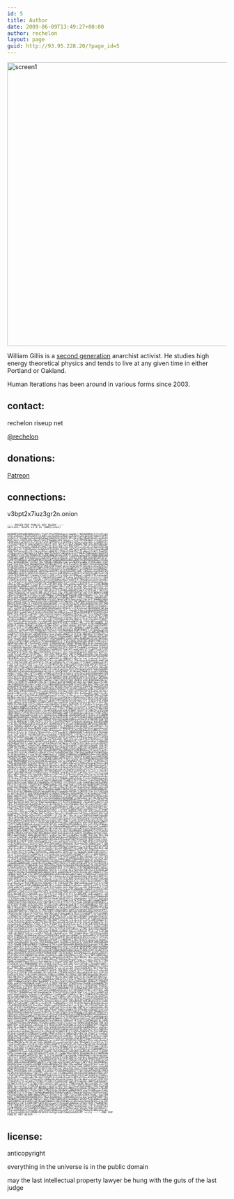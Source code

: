 ```yaml
---
id: 5
title: Author
date: 2009-06-09T13:49:27+00:00
author: rechelon
layout: page
guid: http://93.95.228.20/?page_id=5
---
```

<img class="alignnone size-full wp-image-1839" src="http://humaniterations.net/wp-content/uploads/2009/06/screen1.png" alt="screen1" width="650" />

William Gillis is a [second generation](http://humaniterations.net/2013/11/08/ted-w-gillis-1931-2013/) anarchist activist. He studies high energy theoretical physics and tends to live at any given time in either Portland or Oakland.

Human Iterations has been around in various forms since 2003.

## contact:

rechelon riseup net

[@rechelon](https://twitter.com/#!/rechelon)

## donations:

[Patreon](https://www.patreon.com/williamgillis)

## connections:

v3bpt2x7iuz3gr2n.onion

<div style="font-size: 6px; line-height: 5px;">
  <pre>-----BEGIN PGP PUBLIC KEY BLOCK-----
Version: GnuPG v1.4.11 (GNU/Linux)

mQINBFG5HhoBEADNJU1Kr/YuXf3fgiP9Kb2woyroagWs/j9UUqQ062olYJyJCyg1
3z9cp3Sb4v7IbKIzWSYZrLR8YLAxzA2DHzqPKeYgpJdV2zy01ge5nKYX0DcC5FFC
5z0d/vf/9iHWybaJmbSU8ZdGWq3HHU2V6ixOCPCzFrUkvJbqj8eNY6KdGrgo9kPS
MUSiAHYcr9GFnAOp+MopG/5Hj53HWmNtHFSjK0qLro7n3YfGfD60MU+ctQgILm5s
v03Eh9RIwHJ8ZYcxml2g/Kl4J5xBTZ0f0y1uPXIUFaYQ2Uwnqkm+RVrqvbkBItG+
yJo4FW/YEGLVr2PRnKQH223l0mSiiKVlcEz7uhc8DCeURPMvlBEiFOxDU7DBh8AF
bRJI3sxwnTAadGyJW0A4CnP9kl4kxDeH+EN1JeLFVD/WTovsmtuDvxkbW3pU5m2W
nPkqN51iCLTdQFKaUGc2m3W5GUhTkFU9hjVF3QlzWVYpQ1aHVDn9t5AjQopmMq4M
V5B/SdIbezeS5/t5r1AznzBIery8R83Sj1ZRkvCOnN1QilZLwNpn1JsW/1IamO3Y
vCQBgoxK+h2N07NbCLd7WRe/WNuIb5m8tCxMOgRArdwo7TMbPv3BReHeRlNmdUT8
0s2NRUo3zQtuQ6IXBR5h6wCmbBp8MmaH7PquGDrIldpbBwkmmw60tv9B8QARAQAB
tCRXaWxsaWFtIEdpbGxpcyA8cmVjaGVsb25AcmlzZXVwLm5ldD6JAkEEEwECACsC
GyMFCQtHNQAGCwkIBwMCBhUIAgkKCwQWAgMBAh4BAheABQJRuR99AhkBAAoJEOAg
xFe/8oPKhBEQALlGV95LjR+79h88s388gKa1yNraxvMUUXxyWNxsSTRQ+NbLLGXv
KakJ7o63UI7GwkJRUH6HI0dGZ0T8kaHJj2jjTjAt+oH7p12Vb0VL7F4vKVEmgtM4
kCq6S9nsZBs7Jl5p5WTWga1sO8Av9F7hHXC3RcmjRwK2DV7tohkK8Tu4neQei0sZ
AcaPd9J9iKI2Kk9q2LGmFkLOcEnnOU3gGtvXyyNuNNaxxTyzOXMmSe1qxgDRQQwr
YU5MqBcCiMhb3OIAbp9/ZBShHanbDkFK+3g1Lhdhw9HCyW0/+dMedLusgsRdOtZH
30BaMR2Jm2OlzSKEkzIA10oOzCvqipYLZw0JMS4CcwdQtKr2kY003JngW/O+dT/N
faYhfE5CRH64d7i/WwWqjCGe5jLcKh/vFrs1QG4/blGM8pet/eQKErF5LkmGeeWI
Zkd4pI4YJcoU56cFCebcV/cNbwHfXkSsWMFxiTgAngJduQSOnZbaciUssch/+30d
F/OH4jNzhY0Srapi73zGRvLzOtUJ8lNUMpCMaCyYdsET4j7MkpNvdcakX4i9tDEx
+1/LbtdgfU+SlC5Wn59KVUiMyaHqHNUGmd4rKluCl5h8yzVSAqIGCobUm2pQq+kj
k8UimrSNzpo5BRT/I1nF8Fnth+02lMFt0QVlXRug1KWvwpBXOjEfnn+jiQEcBBMB
AgAGBQJRuR8NAAoJEMPl8zVra1mD7QAH/3Bu7+GF1IaDx2WjZOxdCGqyFcEtS+F8
OeIdH5jJPHp9mqdN3i9tM44YW3OsZFRgcHmsjIYkZ53y3AF+20spqSiUF1hSKxdn
btkp6teHx1uKf5KY/DskIg718haFwGsifwYFR6eD8KRIhaFKY+CVIfxHLIjRC9Jg
IHVgr5GWgpSL363xRnXy80cgbuG75qa1I4g+f0xoW1V0FC6Ts0CS1FCNKMrh10HN
sEKaYZZGgnVMcpJf9b+raJyDrMW8wCiSRWZNeWP5m5K4tPRBSQQpmV1rfl3x2iZM
bFIcdqId5UcaatXwQmFbZgQOxzoBPqiKi+S9K9ofdMSTIQRLc/RAopiJARwEEgEC
AAYFAlG+ZXMACgkQrYH6RO8OkzFU1Qf/WhqFiMTD7mwjoug714rX+71X4HKb24pX
BcEld4zml1Dpfw/0me3sQuchbcAYWIBBF+vX3NpVXC/MLeMdWfG9xXxkxtDB8QX1
H8UZQJQ4EidPpzLr4eOQr9v8eAARkmHi+Yrpg+HJSIaU3LsMAy0d6SQrBZzArJM9
B+wcOA4yychNumwPevluWX+NgUpCbx3i5J+xcyVgMtJOaHcJO/LaBl8jnz5xD6ti
vyFrig5VT+67LgSa+CxHvoBAuCAOpPmwK4/8FeXx/+xT4IL6+wiVWJ8nN5DjWCda
S0h5w8IFsVDSRH27gXYHoVVgIVWoSdC7CQq+P/+regqB+FdqiCpqBokBHAQSAQIA
BgUCUb5lggAKCRALEjMJ0zZnVdSGB/0SVQ0phZmunzZZQHf8dPENXTZYU9EZnqk4
B+7xJYAzYvw4ixa87VT+jQXzYm5rU/hQPs+IkDOW5xISwhZ1jUrfinzTONwFktWb
j8iqk22xiZkAYcq4AKwcmkTbsPmARwwkJ/uln52qyTVFefC4PFTwCa3gPsIW+FTK
0/nbosk68BmcoERp8PXlVv5ALLaIt7VHhHQu1mDvGVJBQIq/Pi9+ZzneOoZlMGFF
fUYZVdC2LgDUehpxp8crLzyRgVWRlRq3qUMIeqQdwQWHSlqLil0Ar0DVzmgAETfA
S3pcSpW6Hee4e3wKU0x2yNe81qmMrNUXI71IU9y+jK8Wx1TOvwY4iQEcBBMBAgAG
BQJRvlzVAAoJEMm8jvASGAw+AjMH/0Z4CjgYHblkb4WciRTfHTidYwTnmKS5A9Tk
6sT1L/d3ljJrVxM6GWMGt7SzIWTKjGYckOI13cV+6Ci80RRbT+gWTGSgMB/szuWp
s+9fClF1qIRyWCRHV1H905hUhTN7Ge2JZ6tRWgKNeA3KWM7BBOr7J21pAQGwgSr6
GO5DU4adtaJyo+r5hgaINB46pxd5UrbicG4SZ+m0hO4zHwLsnpPCUvWPwHOTMV78
anWDfulrTGSaDjRlxwObR1NZestpukjSm0vsRMpLi5tlQJkjRWIHUy2TrQPkUTuy
qoJ3+ErZTGA0r0SgbSB0ZkQJp2ungwTjTOqDxXpMTv3BPP1/u8CJAhwEEwECAAYF
AlG+YbwACgkQFtVCxJ1nUehdFw/+KaPqBeWhCipPQjpPAxSNR0UHsQuyAi0K5b02
s5Eznj2POj58gnjJNZXVj7RYqpopAQehVltrfSS3JmnLSbGbIBCo0qOrTHBcve7J
gWVMsg5IAki4Fl31oOshM/sUG1lj96EA9bXanfSKUHf8HadzNHjkLGxjbpqdJh2e
zPzqvXiU2Y/YDxcl1gc7P254d7rdntEU56xRZcPQ46w1lXKY9SNZc2uxbejD1WlX
xrzsBDEGHrWpw5ktX0hRZgMxzcwdPHqZnk15SYiGVH+FZuwW0Dixa+mpuvJrA4n6
AL0Jfn5lSLA6VP9rFc15ckRSKOe/9QH6U5CTeNcPflmHAzeMvsf/saB+TonE72TE
GiFQkPISl+H35rAIiBzy/85Sb4HcjLLy2/rzX+rX3xuZZEypDJlVQSncX/ZnHlJ/
7vZETefgIoRhgn7UrBTMyjrrmVa7Ke/N8fp4DPsjNEYLMW0Lq3pQZ9i7qLIAx2q1
08RDgY6PWydwbwUFZtuM26iJVFvHRXct6ORimZLfJ9AyfqRMD4xGOFOkFQGH0PME
YNiK8UDv+bw2f4cEP0OTVWJvjKjWBnUAUjLe9NJmtCabk+p/sajlzakogC2rcDzr
jZiZc6o6FDdb2+ILmPuGCR39tiCXxcqkuM9uPTQZojsTNooponaAtmWwajmHKCoM
EsL5z9KJAhwEEwECAAYFAlG+ZXoACgkQ0Op7b/Cv4spA6w//ZvNHTLeR40qeOzFl
LuWjzwD1oyhY/gOIjussfgT/zo43fMjATdqLiOPzg4EZ/mrBzXqBJKPJFcYI5wkf
l2O3i8/p7SmsWy2SjeB9qshU3uB2xovyMaJuDJ9GEyDv/jFot1cF+uOTULlNnvQb
PEKfqIV/mPIufM8dyGh3JJ3A8lXfzxNi0jmS3igfUrLZ9iNxW1oDXS769d54A8Rh
FRE4k0IwI4Uo00v4ppRDbb6r6iUhzL/dSCWfBQ1/ELMcWaG7MeBjLsygFsSDE6Au
4n0U//xbQjJdbizEYziwHOjuYOMIug2Xef8tpzqhcojc6a16gieOdzDq9VmkKsQ9
wSPZg+VVPOobG2eBnsCJASGlw1Q5TKygwUY1ww7SiRqBoVJazY170+BTfrHgewl/
nnSLwSXnLSPsKINxI12rDXXLl2oHcUKn6UrSh418Y2M24oHIFlbSVZVBJ7aK+RmR
zAC+fY9yudB03YWwmmJRnRJJwR9xlr5WjlHKtEZ585l0HEOrp5XLE00hDWy98rpr
YPR3c3LSUM12IsAMh9PytM+2klI1RMvimDZ5B7HB8I8CnBptdp/QNAl6epsJxYNF
4NchUB6QQdtwSsX6ylvdOCOY1vdB0o0W0Spb9o0a49Yjemi5aQxk8zIYRevJpCw8
Am9A6P0le7W9W9xB/uU4RCeTd8uJAj4EEwECACgFAlG5HhoCGyMFCQtHNQAGCwkI
BwMCBhUIAgkKCwQWAgMBAh4BAheAAAoJEOAgxFe/8oPKog0QAIxkd9k/zaPh9RrF
+RKTp9O/IH36JR5RQxCT7ixqbXvH3qhr1VtLWv1S9tn3kTYbCVPvhIwISafDrHof
OebO+zMKjarQir1niF1F9qMmdAYPSd7EbJAAvFXb8Yc6VrIa5OagBti3gZtJszEz
WYqIyv6sWjtCdO23RaA4ZX8TQqOsmuICoaJK//hr9zqrsnivv9hmVMZJFBxo25WD
B83NosoWuSQfz2bgnyHdoEiN0Qx56JswuyqUS82KvvE0RBvHSuT9kGoJ0biEQxDp
f0YF7ub8p4OSV8D1WqrcQ6Zs7kj618ThNGGpH1ZAJsQ5mgLfYhffFVbYvR2Fv0Eg
p7kya8qwrxkQv2mFMKlZLmBDSyPF8TpiGzw8dTKjSghhjVC6LLiqU7Nfl5Ib2ZEF
3PMvfhs9NjRgSlVZfojB0n4xomlhNuEDpTt6oEyJkUS2PcY1F1S4hx7L1aCpc+MU
eL0/6dwraq0RSjHuMxDz2hbwaEDjFe4N4s0TPwKE7zc7fxc5pF/S1a4nJkZEtQsR
oIYBMWJk5NMYm5nOk8q3ErtAF7oxnsQcTIDF/2CBNSXZE8COy/hrO2o27f9Nst09
ZDQZLzGaYWFpK6SVysskmlzxQrMJb64qheEde0z9JNRljWs0fiD1dRd2FaLEaSbW
xBOGtBXd/CvFddTKGrkDLxJGoiDutENXaWxsaWFtIEdpbGxpcyAocGxlYXNlIHVz
ZSByaXNldXAgaWYgcG9zc2libGUpIDxyZWNoZWxvbkBnbWFpbC5jb20+iQI+BBMB
AgAoBQJRuR9yAhsjBQkLRzUABgsJCAcDAgYVCAIJCgsEFgIDAQIeAQIXgAAKCRDg
IMRXv/KDynX8D/9wbf19yWT8996F7DXxQg2HdHASXNkyqnc0kxYA7HUS8+5GN7ZX
Cj2tkLM8V9umzTzQBJtK2tLvI14TxjZaotSQ7MwV71npqgdvuEaKp1lkd38SkqNN
Tj1I3kLV9YR0g5g4vLVU1sK4Vj+6VH9xDCVYttkopEvIWAu8pBCb8FbCQIUBk9Bt
NjsLfGR89yvASR2lPqLf07E+w+8VW4khITCrFOMbxmvHdU1DgmEr+WSvOPUefrYg
Q6Q/g98fd2y6FAepw9UDDFxbQnla69R5cJTNNK08h02jzeOpj025XxCppphAwzqi
0BOtTKjBAXrH3upkhYMdtTP4WyZK4pHqwArwHfVZgZpG6d9m8AmOViSMBx0s+PUV
9VaXFcZfvSz3c+x0kFo7B3HVth0+yjFC1mm0KZ1zHN6XWGBFlnRKA3COr8fKPHNK
Iwa+lUTl2Idf+fQLMEGUEtOuys5qbS0jYfH3Dt8OfLj+9fkZYu3cDz3SfwBK2yDl
R0nYATDGBZ9i0x1gCvkYLWlGjfBu6GF6xN76Fzm19PKr8YMRh1L0aajKTPrxmYX9
SlNCj5jrs5cKMEMRbiTAO8zmEVuVfHZwO8i/bPLJCO/pCimbP7EE2ImX5SColTSN
/6UUQpAHDDCmh0XeV+96bPPuowEXnHGLySbLtM9RKXCGj1Cgq0Sb+bDdrIkBHAQS
AQIABgUCUb5lcwAKCRCtgfpE7w6TMcm1CACHKVprIvEKTeIoczAQujnCpQz0VXU7
bXBweISbuAN/GJUbAUJNlv4Wmb4Oqt9suzEaZ2Gda095CIg8LBUvspHq4+iD9/PI
xdPCI8jEI66wufWmXenzVKKGbPSRdIJ4CuPdmdSroDXcumgSi0znOjND9IoGU/Fi
W3dzjzHcsxqQJ6m0KUruKQYqEeg6U8KPFKqsbMnNyQVzBK48UUav373aybfCaZXj
3xop70YZcQ14rcMaNS7siBexY1Sle1YoDgR6SbDYbn7YWrEqS1qORoDtsVWUFQg+
4/zESk3uXGnLEYiua79IdI+Rmm5qqlcf1g8BIlU9B96yFqSWMNQdl64+iQEcBBIB
AgAGBQJRvmWCAAoJEAsSMwnTNmdVpR8H/iQMZfA0t1Yd807FAfqbPiuozw6E2GbK
rlbGW/aXC1WH/xWhOL/+scVqDwNEzuBR2PdTf40t7sG1kf2k9IPRbONnbGoQV43M
mzqY8NEMOQBDP2qTG3Z6SVML9LaZqIprsm+ns+OHqMAoFoUlrnFWPz7sLMtUAn/4
f9OLgb3KmIMR7XcQ3b7VEURn7JJpETSPrTj08EuXHwsuTpfBNxVKoaemfRUzsv8R
BydEoR58PhOUtDMNJV9+8cdb2QtghnUmJ+RdlstqNLgGCUVdlxDibBe85Ao2uAlf
4ZmRnJvo8sXLosDW7KtY80AlUziPbI3n9l9fNs0xCAV2Vn5Tn75m5PiJARwEEwEC
AAYFAlG+XNUACgkQybyO8BIYDD6XpAgAshRiN/BpFNYv5QQSqFiV/PcS/y/w73iS
D1UklgXs86RdeiqFLCNQMJtLSj4TmmI9UTvap4h79I0dFYanNvClXvFnyss7TGl1
59lcwK6C2Dyg729/4exUhKjNGmuio2I8Tw9vffZ8xmVcsRGwrVHsYv1u/pC46nKM
ZX6ifMv+dZZwuZ+N+M3CVTsJVOeYzyKvouc4iElIaqDmE1aZqUodZ7g3onkoDsAx
TI/KrKm13JrKjKxmRTrdi4di7Lpz7eJ1IfZMmMcp0UySZmk+fjeSal9OR66qnk2k
SQebUu8SzUrBtwpa4i3auoKIHbtLDBWXp9EJ7pNBiSZYJ3fDDn+lz4kCHAQTAQIA
BgUCUb5hvAAKCRAW1ULEnWdR6Dm/D/0V9Q1j3+IEY6OlooB+shM85BeLH5AqE9Mw
EtcIhIjQYvfO+lTGD5T4UflRPMvpBPAa1Q1jHaETbB+wfLMz8XcNpBFkDPCyFEmb
psOtmd+YBDAWoCSPEAeCyCrMwFjYco0+xrRw/QfvEi8Yhksbb5eqr3BHglay5+2m
NfNic/FHi76Q7olPQdSxO8vF3K0P4+dWBKlVKOULD2eyj9SboUyEq50Hb9HAB45L
5F+IEz9lbZ3RB0M+SQIOX/mhagMI8bs31gqmaOutHTBvlLO092XtlerIs7LMJSqO
pc3UCjKw2k6lCgE8IOURyHQD0yXzykBmn/w9Q2eqJ0DsKM3Hi+24CqhWuSgfTPhJ
BablqdEeYpjUyTNRklcF0VUIn1r2zGK8DXzllln8/GM3xi8ESumOQe9cVRCDus9u
RmOly2BuczWY7CI+0AXv87ixUiQs65kNUwTDUHbKNOjcVAHsOovce/1RLMb1LH5e
0QnV17Mym6z7jZGW12sppL0sdxZqedkRdGV4RW60M2MYhDey+k8KCJuw/ZPy0LwX
F6eT8dJ8c6V1RGjXOjkjS3Wl4e8wGBmnjCjPLhFbIUMR9W2r/9q49fUtpBDjlto9
ZKJnIJ+DG84wWi4abDZoPkOyo1cAvY8UELVurSdo399RRxIMisXsuR2djkmlj0DL
pIjHoIF964kCHAQTAQIABgUCUb5legAKCRDQ6ntv8K/iypr0D/4pm7abJXOE7qbr
iT8LwHPb16sfYNk+zfoJHUIhPdkA5K2Y77vDdsPEJNEzHXdVcpzDH6noTrXPswqO
ynaxlHrLOUryiaxMWfx7Gmb4EZ6rXZV+zr6j0l+BQRR4zfMytXIv0SIvRdUu4IDe
gJg9k8wyJVlOQ+lZI8WyIWf7wYUGe/76Ly7x/S9nWSoHu3sF2GqvaJKGXlXQiYwQ
d8HImL5TxZbOg+0ZhwtdGi2aFKRPr/JIjI1LWCjZAvzkjyx3lKKDVd3HWNIqbpBh
zACeaFDFdNvAZpVBXLmhvh2uPWXcAe0vVZG/GuizCkE/A8Q1mOJg2tAdXaUdt1Ql
s6S1wBqQuFhv0gebVSAyE78Gvso/qVz7oRrCKQTF/unSrkUdntEXxvUyiD/Dwjnp
peYsW25g+6CP2orK8xlYA5bkzNCImKSA4hezXP57gNZkqHxTehZVDgFmmUUa9Mrr
rjP2YJaHkInBOOvk+LeqLtGs1KfH7zEc+emEFKePXzbbBmiL9ZvjoriP2g1FWqai
fGqaeh6eAiAfAyJwUKh79lu4LHs3y3hbAnaBNqnD+PFoyYsMmksF+VsxkZ/ve0dY
9WUXZOExFULb06xZL79q3WPLo/yKr+YKrbrve/8SXruqrg4Zp1nk7E6A+Q5Dzfxi
AsRM158R3rDM4iTAkvGDSG82YDrAO7QiV2lsbGlhbSBHaWxsaXMgPHJlY2hlbG9u
QGM0c3Mub3JnPokCPgQTAQIAKAUCUbkfkwIbIwUJC0c1AAYLCQgHAwIGFQgCCQoL
BBYCAwECHgECF4AACgkQ4CDEV7/yg8oYSw/9ErgsJBAMuctkOBjf6VsS9j1KirXm
zcPswTg2keTB7zkpPBVFFpvbk2tGoKCWGLNe+q7ObRN5sIc6P8PboKXb0hmxrWc/
q42sgyGV+ZMd6XiZzPw9QnMv6AiN1vHk4fD5wwGKlMb79Tm42GIlE6P/xbQjz0uL
nVS84L8o7SOT+IGELtOSuwNOIcpilxSny6fUgo2Yx25ZcFlYABJJEI07iOYibFbL
1xZsPyBM3zUng11emYxYaZJJFTx3Phe0MZiOYmhN3ejAePYHm2OrdQRDlmGrljWA
smBONAkrQvC5yWgwd9NC9XOwXGZ6IeNiDMK0gc0Jggepuu/jq/m3DsmdPPyK/BFW
cEgl9veSE5u+t8Ho0Zf/3cU+JpG3LJ11uVI5QByHzfXujmRKrk8lBqsXNlRkZ+4W
BrsiOjzVaimYuWv8TPY36tJeS7M0Syf7L5rmM5pMHdhC1bI7e3UofVBVaBucUa/k
W+cO9ZoZVvgZzoGMWwJN7OYPSgvAMnXMTDzaPGouN/YprHWBWPu3PMrU4R+Ob5oc
1LutlTqZjIkCeCxgdKP2GxEjscIpV6c3A+wqTwQAXcFd3BKJlyHjjstWPVTW5Hoj
ADwGuD9f7ShRXbVvPgmq11DzvJGbKeZTCfT1fUXcgDBTZi5H+uH2qKxieLCUjcXI
ici0ef33ATDKqAKJARwEEgECAAYFAlG+ZXMACgkQrYH6RO8OkzGb/gf/XyOmfu6Y
GknlgUMbQJw7SbrvB/ZDp1SHhQX/0sQDUsx3oFMSV6BYxqe9l9N87xL0hEWHtejl
isAHk0+WH89VbMi/mn9rE+SSayM4gtFQtI0GVi5T+QRj0tU6yPfZCoI7gz0UI8Ia
0MEy9XFGuoLcCOB94tBLUqkZDUoG5AeZBAefnU6K9UkTRQd0oN9NzJbZgAmYZ8+C
tcYQFo8dVzzk/M7AaPx+0giyHaeoKQXTAGtjTrtLMX9zz13Y7NpNOEKkaHzJbbax
RZpugvtLVrRrk7RS03W3kG684y7V6Y3/11/eS4j4LgYehSd47U0z3uvI31DG8LaD
JgwSYcD0zMw7b4kBHAQSAQIABgUCUb5lggAKCRALEjMJ0zZnVdsyB/sH6Nnlzfh+
yk4BB/mH1cB4lpIvzEMfSoda0mO49vsRA+YNh4UxwNkfyWmCoj9RGPwgC2qb5UID
Yl9OSwgDQMzwC+rMXp+fDfwPKrfQrr24nKsmyLKu18nNnkm3VUyxFm+hoimX57+v
FUkt0S3lycvufn2+ajPeicSJXaxx/7/uj9+JxzLAO5rDyKnpUl6O72VAqYcVKoNQ
GVFiixNX+NR1jCDQUajO7DLsEdS5W5QB+kJeu3BJpIdjyj+5Gn+9esVxKQRf/r8p
avatQGxKyenTqEJMD3xVCmcKHm9Gvl1rI29dvbEY9p+bWle0Bq6pg421utI+57GW
4/BanJGOTgzAiQEcBBMBAgAGBQJRvlzVAAoJEMm8jvASGAw+ngIH/1anPIYLfGxQ
sGHLm4RCVLLzppeT/S3NLcYup4L1S5YmR0+zWJrXaWf1piyptbsjP0d4eMwliCzO
IjmBM1Y0uL5R9ObLUmf5cCJYqcSrIAs2Z4qJedwhJGd0N8WOxadNYEzUjDA2hfFD
uW55Hfw/eH5raevt5QqXfAJ5CS/oehXKeUpT9Rk+psQz1eW0+yWz1qXHiVrS5s+p
8Inc8WuBEzFCou9Kb8d+qxzZGFC5/CsC2AK1C1IfczfwxBKqE8/zmA1eW6R1l+a9
XQ2QovuFl0BUtL5htzul5XCvNuWdFMkiaj87n/6OuYf6hl/6mN4SuZp4Z6WWom40
/j1JUGbn/meJAhwEEwECAAYFAlG+YbwACgkQFtVCxJ1nUegphw//VZXt+l1pYsOo
YdgQwOncNyDhsKvqXZF9IUlyvCAsjsLGer1YAWtbzATkZVrY9wspBc3aNWOZNPEf
7Uhmu1Rhix5EvVBy64vOzeJIBTX8TniyXtdIlr9//Ikz1hPtpdSNVoDr0Z9SWzLa
GC3ckVVjfkBEjXcmiDpafQiJTzOeo3gVcdMdtWIqbBzkTlfOxxbRXN6GGi79+i5X
WkrV7BioCATPr0TxNNr4ksCrFW9m5Qirx7wsloSEliEBwttVCM0gJIDPMIFPut8g
+DzEqgHbLBQr3XRq2PzIG7aBE8ew6CrAgI5XNn7sgbFlwIppSo5sdFU2opyyxNcF
xk8qhXY2M379ts7OQu5s1cvTe/GB7zfPUK70P5Y9k+Q0cheG8OodQ8eZSJhzZyo2
CFpp24zd8/IEaw1Y+xUFYw1fm0lADidOIt0bqaWKl9J5u5/swxWaP7/arhapsRWt
r/2Mw6fGvfqSRimnRi1RWs4ap4TmtWFMb/Sv5FilU7qQlyE9qOVTyobgkZdcath7
9nfO76EybqrVa8b7+pQlOa2NPSqPSR1wnRYDlnXSWn5s2YQ5NI/kTfZeEuqYmbSE
LJlL4LalzzurQwXwr7qWWeYQY/99+MNfTzUm2dv/c6+b+kzCsvU7LsMMj0GWdrSj
lUZKu22QCAbqB4DcM3qhp7E26V457NuJAhwEEwECAAYFAlG+ZXoACgkQ0Op7b/Cv
4sqmGhAAiuHTNW3svlrNurI7LHz739PlZSiiN+NSfoRr4m7/0JIwhO/bGDJ49u8J
EQ1KvaRZP9gXwH3EFfY62Kd4IjOwK3oJJ8BKF4yQiLp+fPN0auU2kxcdgQRuuGEI
K9VaJgn50QAih2lpt7qzD0slqr/fqs7Sft2oFlVSlWDsO/yt2Mirb4dibdcNbmBT
FiXSivGpQyuhkW/s8x3i2As6smT1ARDN+GeRR91TWum/oOIQd417Tuh/yF7vRl9N
1b8luEcWh5TlhSzxi++5OStfSOcELl4eO4GaJs/I0fjZuWHlObaL7SSYZShpt05R
ndoL7OHKD27qZ8H4dmG30wxpYU8SN2URA1wdFsmvrB0HK2z+0v6wdRPtCXCSG65H
UD/1ZcH5DDX5btro4fwRipYnghvlILtsbET0120+fD4SbGtERTwL+vdQ/lvfihrb
fhUFTUPRJ17sDF1rAP2f9AAFmzudF8dFjijHW3VPCIJNiI9JAYiCpxp2jp1kbmG/
ea5DjGAu9sqAUXTpi2Uc/OUTK4RmgJe8SjogVNSsCRb55X1/UV9FRdCZB4S48qkM
zh7LC0wBKTbNXpdMDKJV7GN0wgIYYQCssu428pbwGRLB66D6CH2DievgoT93OjAw
qGZ+qVkCK7lTvSliF8k+C7khmmoKgegxHVlvOyfctkqPW+bR9HO0KFdpbGxpYW0g
R2lsbGlzIDx3aWxsQHJhZGljYWxkZXNpZ25zLm9yZz6JAj4EEwECACgFAlG5H64C
GyMFCQtHNQAGCwkIBwMCBhUIAgkKCwQWAgMBAh4BAheAAAoJEOAgxFe/8oPKLEcQ
AKILw92bk59TsD52dn7OSKF5hObK3h9TrI1SC9IN273xbIM20auciuWzbkpZOgYs
El2xV8vnCb5YNMUWfsRxkXNcJng4hbTo+WWytGUZHHo+zyQT+7io/9MlvND8lUeo
WKYoSADtiujNOTjiWrPmtr6g0UtsyOMqEbhoInBSYuf9nYXMYRr+BscwzZox3o3M
HhCO4KsKeeaPMsQu9nwOS7EYD4wPKxeIrPAE4azM+gDY2uqjirLnqr/3ePq7G561
KDBNrUhHMFFNebj5SyyzkdYdWRVVnYJ3gAPCPUIkB1fpePJSOrvTNITY0CXrxjOT
AJe4DJA7JC4fM8X0NAmlVVvi19BIvVg1Eic1I61qBx7ue4+8TUBiyJOmdDV1W8jz
gr+BZAbUR7ULV7T491MiOaS6LdVMUCgA/lPCJx4ewT+xpuGVkHbg3WRd7Uc/COcm
KaeTTR5o0RywOXBKvJkLvdkHzObM4CjrypLhCs4vHIr3oQ/0APAAIz/NlC79K7As
dLlkn+g0XUrGMH0pYlVnLaR0ISlX6F5iz6X3B5VrSSAt7h7vTf9uRSwrsTrdar6d
6rQvXsyJ1PIHC5SD+hX6Kk/8r/m5kS4vzZIWYHcHUZbiVN+g4UXh+K+9zl5i4lUn
ho6VqrXZOmjfvBuzDPtyDUOoSiFdNyusE8HW/XvLVDUeiQEcBBIBAgAGBQJRvmVz
AAoJEK2B+kTvDpMx48oIAKz/3XEX7Y7KCdziKVZ1B432qTjC8+JbxMTpOJQR/VyL
+pkw4R9xxfwMQvg7QUo9q73HwQQAddjRM+kYCLVIZa2f/MvYOcrGAx4YqzPg75hu
yHD7YSNWwP+e2WjLNRvYkgGHHOT+jy3uzZsN3l20gleJRRn9URCpQ0DpfJISB8DY
8U6LasWiQf4kQXWvM/phRlCulkytIBOY/h8YkkTiCN83SoeyZhwUkcgx0mW96Z3S
jUGoOUwqjryJAGh8fbsMWXPRYcbTUIYX6cNJWYlRkDIrat/cjrU3Odlh6rThZ61c
A+FMLx4axLGaLBfcjNrm+S4PhxR+xrtZhBOa8NBrt0+JARwEEgECAAYFAlG+ZYIA
CgkQCxIzCdM2Z1XrLQf+LwFkZ1shDBRs6C5LoLC3JjV9tNk4YiYBC/v0TTbHjjw8
Fl2YPh7T84WH8hwpYeP2mapDamYk/PTmF2F8lOnJtqEk7EWTCvilj3AjCg6ARlLB
umoTV6gRtdd5y+LHu0i3/uAFeN0wzllqHKgeMFYLNXdry7kpilZBKA2GfAy9Xq3b
XDjg5dbxNNW3dKfDDGkiofL1OGc/rmCLVqODLrZRcck3XsAiljxHnzAJ9vmkRlwo
6Ktlef6ErTlC43djaE0FRd32wTYTWoRAjt9xWq7Ua1YkZP3vPvgbGf35SDRmR75J
qNhEhW1u7m4YmGuu2p0OVZ5/kEUUoo4Wsd+pb1tsMokBHAQTAQIABgUCUb5c1QAK
CRDJvI7wEhgMPjiHB/9cxrmcEVZ5+fw0NpHVmrzY1S7SzKlNrWqUx4b0nDAzHes6
v5x89RSDFbkUBjGC3nn1MailPW8cusHZAfO6AuIWslsn/E1p/J5yffXdXT9nRc1h
/mQiaf435lYbdUGR6pxYzupE42rvQPle87tkn+54ocNk/OBTALeLv08eSOk8o/Pb
GrNYEg2fgBnKwdBJetwDTPIYW9a7On6TXVK6rs6Nkh23i0fQwBexoO6gOlU+hiGU
UNcKHaQmZViWwpdyDiwaeTKo8zPz/AiqbfZKgIzEiGVBa5q++UOjAOj2PAMGEtUi
2XK5yqr436IU3Cj2jhVqqteelyntE1wV2n8dHesKiQIcBBMBAgAGBQJRvmG8AAoJ
EBbVQsSdZ1HokWMQAIiZOr4ka5sKKEa5TtO+CIbV0ShWhPt0sS+MyLLwHm5pgxe5
Ad+Sd9k6YbAKOlic/BN0kMzyApAFkm2W4Xrxlp37OiPUzyLAGi+ujrRU1eQFM1Xn
ubTjj1gwZd+TKcFAW0DRoQe62wIYal6N9sS/d6Nye2fE7oaTCcQB3MhpbIaL1QMG
v76kOZr623kbiRPDUbbcrkZGAyuZm0c+bsVx7vxpz+uv7bH0U15wE4GSQsj9mjg3
N0K7E4fsc0Cp4EpIiuK9yqLIfJ192mlDsKPYEp6xWbxI1SXJLS3DW4CKffrXGp+K
XbVrQluzNmbSlB2Kh+/IuXIzSS/x4LBJ3AvMzovRo1XJpEEwZaUMAH9Lp/vsGSsv
Fl7S+FjjzOayjY9glKrRm5C74ZV5UJE0Qlh88qdy4sR19fIkcDZZe7xCcofNDSFe
qL4VhvRu+nedwRcqUvEkujKv1RQaxM/ALBNPi4jyJrGQFAC9BOV0J2v7VsSMFmMz
An2O9+hdAUKVo3ZQWabHjupNBpsPNFxkOdiFnjWBq5G0yV84/qkuYwNT1rvoKBgV
5NSEZWCT0IFEgYeIX3e6wl2mMP3dY4ASe2t3i0E8LLT31uBSE3bhFGlRT6usrAw6
4R4RmnENIxA2BRz2jK1rBMA6mDRGKS7aRLEkdu9dQuyhWL8DPE4gwf8EK0WpiQIc
BBMBAgAGBQJRvmV6AAoJENDqe2/wr+LKKl4P/0fHOlbhf6QKmpTVShrsAhzkumwf
2Xwm7RH2Nrm/M/2KyALZqOrxMdB6tOlypnUXvbVXb7xO4/FD4qNKitXyCB2jm/l2
ramV2oUPL6NnzLGLN1nJr0SI54Hu4FBT2lZgkFGUGvPlFqOogIAhQLOk/9t4nbBt
aZte1hx33Sn+vRjO24PRACxm6Pxz/hFDa3QeWWCyhJqXhsp1eJSIIl6xM9jjRvDs
d8mpcWIQRNilVyMdhe4hbyqbjLxoCb/kFatsDXW/IeljysCHmGIgiVuW0K9B5pjC
fq9NMXFPYZuwo7p6eVUH4JEjng0Sl7W1Ed86eZinAKSAO23wROvB+cQ2uFllA4VP
HfDujnbmKoVmz+g5CSFSA9xFfTxCWciF/iw8mCM5eJB03L5D4k9WzBvXj7WRPKHN
7tABrka+gyMIoMfDXfELS6lTCZLZzhzAOOMT1azGpgQk/V89VPbWz/xErBcWjbdr
wStzY++1oYbOjsH2487iHiAY86UtuhS3k1CKs9nZmyo2ingYBvL8gUn69ya3OVvM
aNk370gYJJYedgO0gpcYjS36b6WfZy0rfA+gZJrC6Qxqlntd5vA/TJPx16Qlgrud
g0X1I8Kui0AUnW5BR4YgAZRfrz92I1Wzkp25snWnl4Pxqd/CNPVYKJI9mJMA4Hgv
oGVDHzVeelZcA6XLuQINBFG5HhoBEADmvS7tNbifRvxaODwPj6qsVZF4i7z+drcI
YzQySG8LwpafUlw0eXstD2gohDu+cBmT0KB5Z/zQt9e+laHslmFRltdkorcXxgX8
UMqZVRoXLb93T4gm+qdBicph7c8XzVS2teLiHha3d1JOmu/SVm6YH8K+WC6XbDpK
M8CyJMoGS5BWvXmxvxsWBLfLCam5d/fJ5bb0MKBp82b/Ti95lO4wN70KDXBzvNtH
a11HckKnUU1KoDwu73657PjyVmrJllpitfuHBoaOb6tQnQIAe6EUmWakkVEWcuRT
c7hRTq3uR927Q5bDvHFOPRRHF6QbSzUpJCU353Xun0bOjO23YaNlQJKE1LF2ABnl
bLIdsMrIrngUbLwBsTB+bS3JX5W7LO+nhhNzPxwRjh9E5qCXSk+AV25Kf1NdAKJ7
ZVIYOiUsskrfNtJiKWyAm2arVWNeX6cNhabkKiOmwq3Syo4+NbPxoz5pFuSUEJGO
VJ3PK1Fh/J5+KeKEgc/D7No1TuGPtnIq0bKbX8laWuuF1tN849cLMRTuHNJWo8U+
Uk2MOJLDIVzuYljpiBkX7O3+4eQJ5+ddruahz1xJ7Mb1hHwM+3WxqnhQA1+G+TqM
5MQiYpcngjRr/trGM7HLgIqkjxxOzkTrdPCF9tsVjTOoxESq8j6NA/jQQCZqoFeW
0M14gDrexwARAQABiQIlBBgBAgAPBQJRuR4aAhsMBQkLRzUAAAoJEOAgxFe/8oPK
g0gQAIgzOMzQYz/Fp5+5X6+37MuQ3sdojBn0mXzp4MeP3KOCrpwJUsMkwwn+TvN1
G48AXEjSi7X7Fqmuf35P4bdNqHb0a5fDh4wFwqKUCC5HpkaY9sOyw/YbdYEdfDVZ
YYw38zG9Ap7etQW0j0NAZSMviZs3t9d/F12+3OF/lOs1cNXzQ3R4JY8mL/sguTEM
KDhjc2WDO4KDO6dbD89ZDv+TKwLbbuNO0alsxBNS40k1U2LLka/guk9qPxW4rYEy
ZkMNPqlZ6hbVRVuKT09VutrSbFc33DrSBDVk0lZ4vbB9plVQVbYFy9+e9Ns1x4K9
nm63GNP9cymtnDQUtgKIRymBlMHmV+CXWz20IWQLuL45cmngySUQuQEd5+gjaiDE
M6dXKZgLcWifuU6PZ0FfgK5LBZqogmhJlZpUqmkwbMPHArplQOvrGQL/7W0QB34i
afJj/6RxRxt7oSq+UpQ8B18x36u701YJYceRFRaZRmlGsDyGuZvl/krItdoq7U2i
oyHBTM6U6rzG75oaRWiEVJWpU/lodCv6LDE3fU7NoxcZp7ybIAxYwNcv61QAudjr
FFa+m4VDAXH/VVongRplyIVtVSMrN986xeLpyMP+J/FjQdgZYNdwv0+BDpyKucaz
cFJqc3cm0I6rDSlZKKNthFOPV3lhXVgtGsBtJAWZsUkGStHT
=ccts
-----END PGP PUBLIC KEY BLOCK-----
</pre>
</div>

## license:

anticopyright

everything in the universe is in the public domain

may the last intellectual property lawyer be hung with the guts of the last judge
